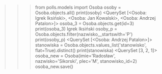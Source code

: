 >>> from polls.models import Osoba
>>> osoby = Osoba.objects.all()
>>> print(osoby)
<QuerySet [<Osoba: Igrek Iksiński>, <Osoba: Jan Kowalski>, <Osoba: Andrzej Patalon>]>
>>> osoba_3 = Osoba.objects.get(id=3) 
>>> print(osoba_3)
Igrek Iksiński
>>> osoby_p = Osoba.objects.filter(nazwisko__startswith='P')
>>> print(osoby_p)
<QuerySet [<Osoba: Andrzej Patalon>]>
>>> stanowiska = Osoba.objects.values_list('stanowisko', flat=True).distinct()
>>> print(stanowiska)
<QuerySet [3, 2, 1]>
>>> osoba_new = Osoba(imie='Radosław', nazwisko='Sikorski', plec='M', stanowisko_id=2)
>>> osoba_new.save()
